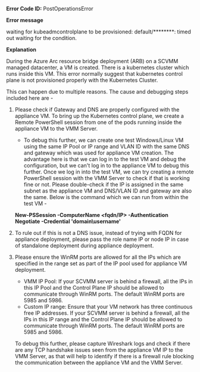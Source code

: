 **Error Code ID:** PostOperationsError

**Error message**

 waiting for kubeadmcontrolplane to be provisioned: default/********: timed out waiting for the condition.

**Explanation**

During the Azure Arc resource bridge deployment (ARB) on a SCVMM managed datacenter, a VM is created. There is a kubernetes cluster which runs inside this VM. This error normally suggest that kubernetes control plane is not provisioned properly with the Kubernetes Cluster.

This can happen due to multiple reasons. The cause and debugging steps included here are -

1) Please check if Gateway and DNS are properly configured with the appliance VM. To bring up the Kubernetes control plane, we create a Remote PowerShell session from one of the pods running inside the appliance VM to the VMM Server.
   - To debug this further, we can create one test Windows/Linux VM using the same IP Pool or IP range and VLAN ID with the same DNS and gateway which was used for appliance VM creation. The advantage here is that we can log in to the test VM and debug the configuration, but we can't log in to the appliance VM to debug this further. Once we log in into the test VM, we can try creating a remote PowerShell session with the VMM Server to check if that is working fine or not. Please double-check if the IP is assigned in the same subnet as the appliance VM and DNS/VLAN ID and gateway are also the same. Below is the command which we can run from within the test VM -

   **New-PSSession -ComputerName <fqdn/IP> -Authentication Negotiate -Credential 'domain\username'**

2) To rule out if this is not a DNS issue, instead of trying with FQDN for appliance deployment, please pass the role name IP or node IP in case of standalone deployment during appliance deployment. 

3) Please ensure the WinRM ports are allowed for all the IPs which are specified in the range set as part of the IP pool used for appliance VM deployment.

   - VMM IP Pool: If your SCVMM server is behind a firewall, all the IPs in this IP Pool and the Control Plane IP should be allowed to communicate through WinRM ports. The default WinRM ports are 5985 and 5986.
   - Custom IP range: Ensure that your VM network has three continuous free IP addresses. If your SCVMM server is behind a firewall, all the IPs in this IP range and the Control Plane IP should be allowed to communicate through WinRM ports. The default WinRM ports are 5985 and 5986. 

   
   To debug this further, please capture Wireshark logs and check if there are any TCP handshake issues seen from the appliance VM IP to the VMM Server, as that will help to identify if there is a firewall rule blocking the communication between the appliance VM and the VMM Server.
